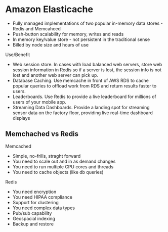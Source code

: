 # Amazon Elasticache #

- Fully managed implementations of two popular in-memory data stores - Redis and Memcahced
- Push-button scalability for memory, writes and reads
- In memory key/value store - not persistent in the traditional sense
- Billed by node size and hours of use

Use/Benefit
- Web session store.  In cases with load balanced web servers, store web session information in Redis so if a server is lost, the session info is not lost and another web server can pick up.
- Database Caching.  Use memcache in front of AWS RDS to cache popular queries to offload work from RDS and return results faster to users.
- Leaderboards.  Use Redis to provide a live leaderboard for millions of users of your mobile app.
- Streaming Data Dashboards.  Provide a landing spot for streaming sensor data on the factory floor, providing live real-time dashboard displays

## Memchached vs Redis ##

Memcached
- Simple, no-frills, straght forward
- You need to scale out and in as demand changes
- You need to run multiple CPU cores and threads
- You need to cache objects (like db queries)

Redis
- You need encryption
- You need HIPAA compliance
- Support for clustering
- You need complex data types
- Pub/sub capability
- Geospacial indexing
- Backup and restore

